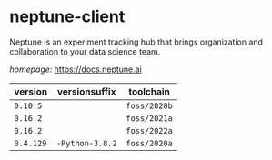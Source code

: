 # neptune-client

Neptune is an experiment tracking hub that brings organization and collaboration to your data science team.

*homepage*: <https://docs.neptune.ai>

version | versionsuffix | toolchain
--------|---------------|----------
``0.10.5`` |  | ``foss/2020b``
``0.16.2`` |  | ``foss/2021a``
``0.16.2`` |  | ``foss/2022a``
``0.4.129`` | ``-Python-3.8.2`` | ``foss/2020a``
